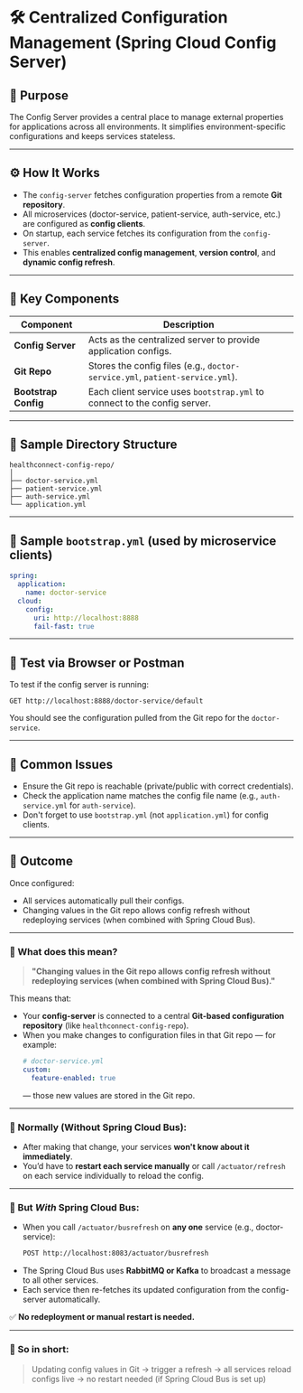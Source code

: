 
# 🛠 Centralized Configuration Management (Spring Cloud Config Server)

## 📌 Purpose
The Config Server provides a central place to manage external properties for applications across all environments. It simplifies environment-specific configurations and keeps services stateless.

---

## ⚙️ How It Works

- The `config-server` fetches configuration properties from a remote **Git repository**.
- All microservices (doctor-service, patient-service, auth-service, etc.) are configured as **config clients**.
- On startup, each service fetches its configuration from the `config-server`.
- This enables **centralized config management**, **version control**, and **dynamic config refresh**.

---

## 🧩 Key Components

| Component        | Description |
|------------------|-------------|
| **Config Server** | Acts as the centralized server to provide application configs. |
| **Git Repo**      | Stores the config files (e.g., `doctor-service.yml`, `patient-service.yml`). |
| **Bootstrap Config** | Each client service uses `bootstrap.yml` to connect to the config server. |

---

## 📁 Sample Directory Structure

```
healthconnect-config-repo/
│
├── doctor-service.yml
├── patient-service.yml
├── auth-service.yml
└── application.yml
```

---

## 🔐 Sample `bootstrap.yml` (used by microservice clients)

```yaml
spring:
  application:
    name: doctor-service
  cloud:
    config:
      uri: http://localhost:8888
      fail-fast: true
```

---

## 🧪 Test via Browser or Postman

To test if the config server is running:
```
GET http://localhost:8888/doctor-service/default
```

You should see the configuration pulled from the Git repo for the `doctor-service`.

---

## 🚨 Common Issues

- Ensure the Git repo is reachable (private/public with correct credentials).
- Check the application name matches the config file name (e.g., `auth-service.yml` for `auth-service`).
- Don't forget to use `bootstrap.yml` (not `application.yml`) for config clients.

---

## 🏁 Outcome

Once configured:
- All services automatically pull their configs.
- Changing values in the Git repo allows config refresh without redeploying services (when combined with Spring Cloud Bus).

---

### 📌 What does this mean?

> **"Changing values in the Git repo allows config refresh without redeploying services (when combined with Spring Cloud Bus)."**

This means that:

- Your **config-server** is connected to a central **Git-based configuration repository** (like `healthconnect-config-repo`).
- When you make changes to configuration files in that Git repo — for example:
  ```yaml
  # doctor-service.yml
  custom:
    feature-enabled: true
  ```
  — those new values are stored in the Git repo.

---

### 🧠 Normally (Without Spring Cloud Bus):

- After making that change, your services **won't know about it immediately**.
- You’d have to **restart each service manually** or call `/actuator/refresh` on each service individually to reload the config.

---

### 🚀 But *With* Spring Cloud Bus:

- When you call `/actuator/busrefresh` on **any one** service (e.g., doctor-service):
  ```bash
  POST http://localhost:8083/actuator/busrefresh
  ```
- The Spring Cloud Bus uses **RabbitMQ or Kafka** to broadcast a message to all other services.
- Each service then re-fetches its updated configuration from the config-server automatically.

✅ **No redeployment or manual restart is needed.**

---

### 🔁 So in short:
> Updating config values in Git → trigger a refresh → all services reload configs live → no restart needed (if Spring Cloud Bus is set up)